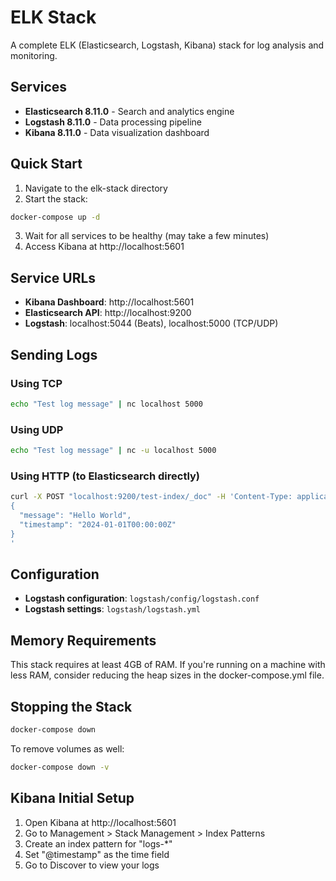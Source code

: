 # ELK Stack

A complete ELK (Elasticsearch, Logstash, Kibana) stack for log analysis and monitoring.

## Services

- **Elasticsearch 8.11.0** - Search and analytics engine
- **Logstash 8.11.0** - Data processing pipeline
- **Kibana 8.11.0** - Data visualization dashboard

## Quick Start

1. Navigate to the elk-stack directory
2. Start the stack:

```bash
docker-compose up -d
```

3. Wait for all services to be healthy (may take a few minutes)
4. Access Kibana at http://localhost:5601

## Service URLs

- **Kibana Dashboard**: http://localhost:5601
- **Elasticsearch API**: http://localhost:9200
- **Logstash**: localhost:5044 (Beats), localhost:5000 (TCP/UDP)

## Sending Logs

### Using TCP

```bash
echo "Test log message" | nc localhost 5000
```

### Using UDP

```bash
echo "Test log message" | nc -u localhost 5000
```

### Using HTTP (to Elasticsearch directly)

```bash
curl -X POST "localhost:9200/test-index/_doc" -H 'Content-Type: application/json' -d'
{
  "message": "Hello World",
  "timestamp": "2024-01-01T00:00:00Z"
}
'
```

## Configuration

- **Logstash configuration**: `logstash/config/logstash.conf`
- **Logstash settings**: `logstash/logstash.yml`

## Memory Requirements

This stack requires at least 4GB of RAM. If you're running on a machine with less RAM, consider reducing the heap sizes in the docker-compose.yml file.

## Stopping the Stack

```bash
docker-compose down
```

To remove volumes as well:

```bash
docker-compose down -v
```

## Kibana Initial Setup

1. Open Kibana at http://localhost:5601
2. Go to Management > Stack Management > Index Patterns
3. Create an index pattern for "logs-*"
4. Set "@timestamp" as the time field
5. Go to Discover to view your logs
